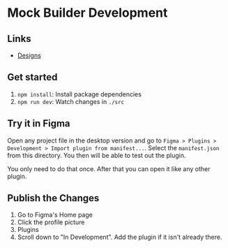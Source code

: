 # Mock Builder Development

## Links

- [Designs](https://www.figma.com/file/dJyZrL0cQk46KJbkn14pGd/Mock-Builder-Plugin?type=design&node-id=0-1&mode=design&t=JUJt2iRniZ5XXOYz-0)
<!-- - [Mock Builder plugin page](https://www.figma.com/community/plugin/1098444899707858859/Placeholdate) -->

## Get started

1. `npm install`: Install package dependencies
2. `npm run dev`: Watch changes in `./src`

## Try it in Figma

Open any project file in the desktop version and go to `Figma > Plugins > Development > Import plugin from manifest...`. Select the `manifest.json` from this directory. You then will be able to test out the plugin.

You only need to do that once. After that you can open it like any other plugin.

## Publish the Changes

1. Go to Figma's Home page
2. Click the profile picture
3. Plugins
4. Scroll down to "In Development". Add the plugin if it isn't already there.
